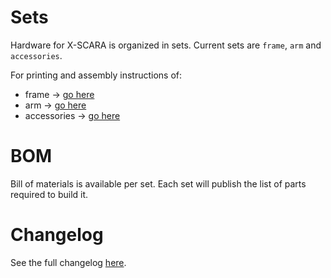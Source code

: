 Sets
===

Hardware for X-SCARA is organized in sets. Current sets are `frame`, `arm` and `accessories`. 

For printing and assembly instructions of:

 * frame -> [go here](frame/README.md)
 * arm -> [go here](arm/README.md)
 * accessories -> [go here](accessories/README.md)

BOM
===
Bill of materials is available per set. Each set will publish the list of parts required to build it.

Changelog
===
See the full changelog [here](frame/README.md).
